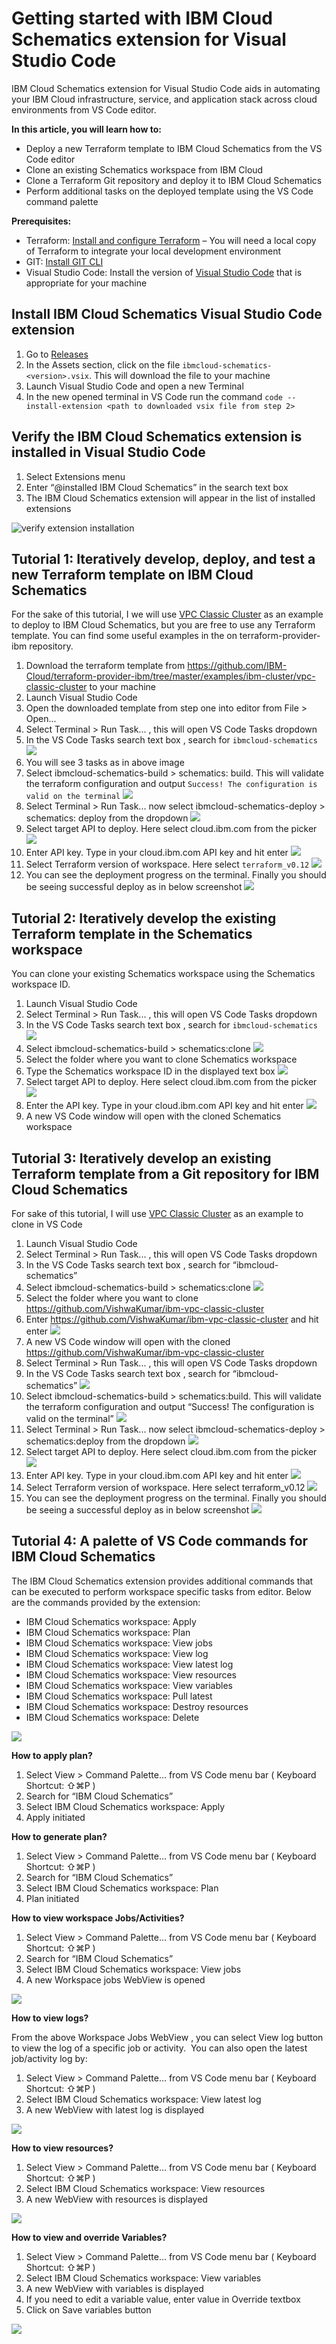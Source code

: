# Getting started with IBM Cloud Schematics extension for Visual Studio Code

IBM Cloud Schematics extension for Visual Studio Code aids in automating your IBM Cloud infrastructure, service, and application stack across cloud environments from VS Code editor.

**In this article, you will learn how to:**

-   Deploy a new Terraform template to IBM Cloud Schematics from the VS Code editor
-   Clone an existing Schematics workspace from IBM Cloud
-   Clone a Terraform Git repository and deploy it to IBM Cloud Schematics
-   Perform additional tasks on the deployed template using the VS Code command palette

**Prerequisites:**

-   Terraform: [Install and configure Terraform](https://learn.hashicorp.com/tutorials/terraform/install-cli#install-terraform) – You will need a local copy of Terraform to integrate your local development environment
-   GIT: [Install GIT CLI](https://git-scm.com/downloads)
-   Visual Studio Code: Install the version of [Visual Studio Code](https://code.visualstudio.com/download) that is appropriate for your machine

## Install IBM Cloud Schematics Visual Studio Code extension

1. Go to [Releases](https://github.com/IBM-Cloud/vscode-ibmcloud-schematics/releases)
2. In the Assets section, click on the file `ibmcloud-schematics-<version>.vsix`. This will download the file to your machine
3. Launch Visual Studio Code and open a new Terminal
4. In the new opened terminal in VS Code run the command `code --install-extension <path to downloaded vsix file from step 2>`

## Verify the IBM Cloud Schematics extension is installed in Visual Studio Code

1. Select Extensions menu
2. Enter “@installed IBM Cloud Schematics” in the search text box
3. The IBM Cloud Schematics extension will appear in the list of installed extensions

![verify extension installation](images/image01-verify-extension-is-installed.png)

## Tutorial 1: Iteratively develop, deploy, and test a new Terraform template on IBM Cloud Schematics

For the sake of this tutorial, I we will use [VPC Classic Cluster](https://github.com/IBM-Cloud/terraform-provider-ibm/tree/master/examples/ibm-cluster/vpc-classic-cluster) as an example to deploy to IBM Cloud Schematics, but you are free to use any Terraform template. You can find some useful examples in the on terraform-provider-ibm repository.

1. Download the terraform template from https://github.com/IBM-Cloud/terraform-provider-ibm/tree/master/examples/ibm-cluster/vpc-classic-cluster to your machine
2. Launch Visual Studio Code
3. Open the downloaded template from step one into editor from File > Open...
4. Select Terminal > Run Task... , this will open VS Code Tasks dropdown
5. In the VS Code Tasks search text box , search for `ibmcloud-schematics`
   ![](images/image02-vscode-run-tasks.png)
6. You will see 3 tasks as in above image
7. Select ibmcloud-schematics-build > schematics: build. This will validate the terraform configuration and output `Success! The configuration is valid on the terminal`
   ![](images/image03-vscode-build-task.png)
8. Select Terminal > Run Task... now select ibmcloud-schematics-deploy > schematics: deploy from the dropdown
   ![](images/image04-vscode-deploy-task.png)
9. Select target API to deploy. Here select cloud.ibm.com from the picker
   ![](images/image05-select-target-api.png)
10. Enter API key. Type in your cloud.ibm.com API key and hit enter
    ![](images/image06-enter-api-key.png)
11. Select Terraform version of workspace. Here select `terraform_v0.12`
    ![](images/image07-select-terraform-versions.png)
12. You can see the deployment progress on the terminal. Finally you should be seeing successful deploy as in below screenshot
    ![](images/image08-deploy-success.png)

## Tutorial 2: Iteratively develop the existing Terraform template in the Schematics workspace

You can clone your existing Schematics workspace using the Schematics workspace ID.

1. Launch Visual Studio Code
2. Select Terminal > Run Task... , this will open VS Code Tasks dropdown
3. In the VS Code Tasks search text box , search for `ibmcloud-schematics`
   ![](images/image09-vscode-run-tasks.png)
4. Select ibmcloud-schematics-build > schematics:clone
   ![](images/image10-clone-task.png)
5. Select the folder where you want to clone Schematics workspace
6. Type the Schematics workspace ID in the displayed text box
   ![](images/image11-type-repository-url.png)
7. Select target API to deploy. Here select cloud.ibm.com from the picker
   ![](images/image12-select-target-api-copy.png)
8. Enter the API key. Type in your cloud.ibm.com API key and hit enter
   ![](images/image13-enter-api-key-copy.png)
9. A new VS Code window will open with the cloned Schematics workspace

## Tutorial 3: Iteratively develop an existing Terraform template from a Git repository for IBM Cloud Schematics

For sake of this tutorial, I will use [VPC Classic Cluster](https://github.com/VishwaKumar/ibm-vpc-classic-cluster) as an example to clone in VS Code

1. Launch Visual Studio Code
2. Select Terminal > Run Task... , this will open VS Code Tasks dropdown
3. In the VS Code Tasks search text box , search for “ibmcloud-schematics”
4. Select ibmcloud-schematics-build > schematics:clone
   ![](images/image14-vscode-build-task-copy.png)
5. Select the folder where you want to clone https://github.com/VishwaKumar/ibm-vpc-classic-cluster
6. Enter https://github.com/VishwaKumar/ibm-vpc-classic-cluster and hit enter
   ![](images/image11-type-repository-url.png)
7. A new VS Code window will open with the cloned https://github.com/VishwaKumar/ibm-vpc-classic-cluster
8. Select Terminal > Run Task... , this will open VS Code Tasks dropdown
9. In the VS Code Tasks search text box , search for “ibmcloud-schematics”
   ![](images/image09-vscode-run-tasks.png)
10. Select ibmcloud-schematics-build > schematics:build. This will validate the terraform configuration and output “Success! The configuration is valid on the terminal”
    ![](images/image03-vscode-build-task.png)
11. Select Terminal > Run Task... now select ibmcloud-schematics-deploy > schematics:deploy from the dropdown
    ![](images/image04-vscode-deploy-task.png)
12. Select target API to deploy. Here select cloud.ibm.com from the picker
    ![](images/image05-select-target-api.png)
13. Enter API key. Type in your cloud.ibm.com API key and hit enter
    ![](images/image06-enter-api-key.png)
14. Select Terraform version of workspace. Here select terraform_v0.12
    ![](images/image07-select-terraform-versions.png)
15. You can see the deployment progress on the terminal. Finally you should be seeing a successful deploy as in below screenshot
    ![](images/image08-deploy-success.png)

## Tutorial 4: A palette of VS Code commands for IBM Cloud Schematics

The IBM Cloud Schematics extension provides additional commands that can be executed to perform workspace specific tasks from editor. Below are the commands provided by the extension:

-   IBM Cloud Schematics workspace: Apply
-   IBM Cloud Schematics workspace: Plan
-   IBM Cloud Schematics workspace: View jobs
-   IBM Cloud Schematics workspace: View log
-   IBM Cloud Schematics workspace: View latest log
-   IBM Cloud Schematics workspace: View resources
-   IBM Cloud Schematics workspace: View variables
-   IBM Cloud Schematics workspace: Pull latest
-   IBM Cloud Schematics workspace: Destroy resources
-   IBM Cloud Schematics workspace: Delete

![](images/image16-vscode-command-palette.png)

**How to apply plan?**

1. Select View > Command Palette... from VS Code menu bar ( Keyboard Shortcut: ⇧⌘P )
2. Search for “IBM Cloud Schematics”
3. Select IBM Cloud Schematics workspace: Apply
4. Apply initiated

**How to generate plan?**

1. Select View > Command Palette... from VS Code menu bar ( Keyboard Shortcut: ⇧⌘P )
2. Search for “IBM Cloud Schematics”
3. Select IBM Cloud Schematics workspace: Plan
4. Plan initiated

**How to view workspace Jobs/Activities?**

1. Select View > Command Palette... from VS Code menu bar ( Keyboard Shortcut: ⇧⌘P )
2. Search for “IBM Cloud Schematics”
3. Select IBM Cloud Schematics workspace: View jobs
4. A new Workspace jobs WebView is opened

![](images/image17-how-to-view-workspace-jobs-activities-from-editor.png)

**How to view logs?**

From the above Workspace Jobs WebView , you can select View log button to view the log of a specific job or activity. 
You can also open the latest job/activity log by:

1. Select View > Command Palette... from VS Code menu bar ( Keyboard Shortcut: ⇧⌘P )
2. Select IBM Cloud Schematics workspace: View latest log
3. A new WebView with latest log is displayed

![](images/image18-how-to-view-logs-from-editor.png)

**How to view resources?**

1. Select View > Command Palette... from VS Code menu bar ( Keyboard Shortcut: ⇧⌘P )
2. Select IBM Cloud Schematics workspace: View resources
3. A new WebView with resources is displayed

![](images/image19-how-to-view-resources-from-editor.png)

**How to view and override Variables?**

1. Select View > Command Palette... from VS Code menu bar ( Keyboard Shortcut: ⇧⌘P )
2. Select IBM Cloud Schematics workspace: View variables
3. A new WebView with variables is displayed
4. If you need to edit a variable value, enter value in Override textbox
5. Click on Save variables button

![](images/image20-how-to-view-and-override-variables-from-editor.png)
